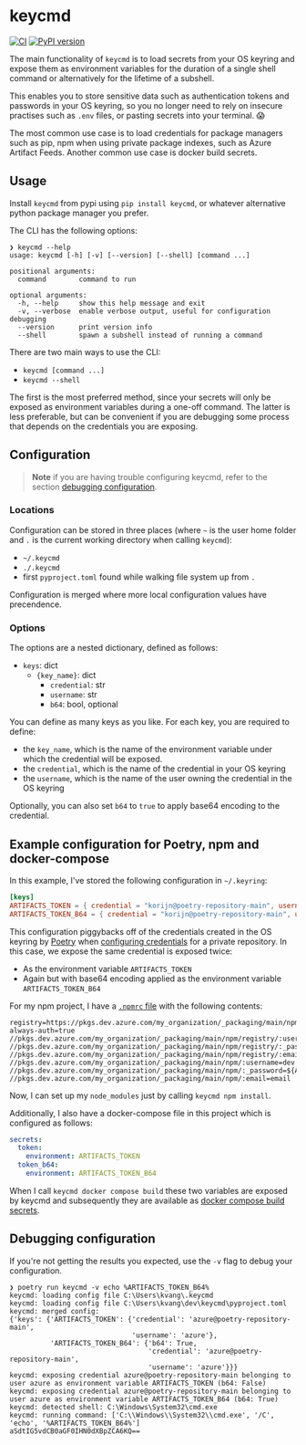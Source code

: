 # keycmd

[![CI](https://github.com/clinicalgraphics/keycmd/actions/workflows/ci.yml/badge.svg)](https://github.com/clinicalgraphics/keycmd/actions/workflows/ci.yml)
[![PyPI version ](https://badge.fury.io/py/keycmd.svg)
](https://badge.fury.io/py/keycmd)

The main functionality of `keycmd` is to load secrets from your OS keyring and expose them as environment variables for the duration of a single shell command or alternatively for the lifetime of a subshell.

This enables you to store sensitive data such as authentication tokens and passwords in your OS keyring, so you no longer need to rely on insecure practises such as `.env` files, or pasting secrets into your terminal. 😱

The most common use case is to load credentials for package managers such as pip, npm when using private package indexes, such as Azure Artifact Feeds. Another common use case is docker build secrets.

## Usage

Install `keycmd` from pypi using `pip install keycmd`, or whatever alternative python package manager you prefer.

The CLI has the following options:

```
❯ keycmd --help
usage: keycmd [-h] [-v] [--version] [--shell] [command ...]

positional arguments:
  command        command to run

optional arguments:
  -h, --help     show this help message and exit
  -v, --verbose  enable verbose output, useful for configuration debugging
  --version      print version info
  --shell        spawn a subshell instead of running a command
```

There are two main ways to use the CLI:

* `keycmd [command ...]`
* `keycmd --shell`

The first is the most preferred method, since your secrets will only be exposed as environment variables during a one-off command. The latter is less preferable, but can be convenient if you are debugging some process that depends on the credentials you are exposing.

## Configuration

> **Note**
> if you are having trouble configuring keycmd, refer to the section [debugging configuration](#debugging-configuration).

### Locations

Configuration can be stored in three places (where `~` is the user home folder and `.` is the current working directory when calling `keycmd`):

- `~/.keycmd`
- `./.keycmd`
- first `pyproject.toml` found while walking file system up from `.`

Configuration is merged where more local configuration values have precendence.

### Options

The options are a nested dictionary, defined as follows:

* `keys`: dict
  * `{key_name}`: dict
    * `credential`: str
    * `username`: str
    * `b64`: bool, optional

You can define as many keys as you like. For each key, you are required to define:

* the `key_name`, which is the name of the environment variable under which the credential will be exposed.
* the `credential`, which is the name of the credential in your OS keyring
* the `username`, which is the name of the user owning the credential in the OS keyring

Optionally, you can also set `b64` to `true` to apply base64 encoding to the credential.

## Example configuration for Poetry, npm and docker-compose

In this example, I've stored the following configuration in `~/.keyring`:

```toml
[keys]
ARTIFACTS_TOKEN = { credential = "korijn@poetry-repository-main", username = "korijn" }
ARTIFACTS_TOKEN_B64 = { credential = "korijn@poetry-repository-main", username = "korijn", b64 = true }
```

This configuration piggybacks off of the credentials created in the OS keyring by [Poetry](https://python-poetry.org/) when [configuring credentials](https://python-poetry.org/docs/repositories/#configuring-credentials) for a private repository. In this case, we expose the same credential is exposed twice:

* As the environment variable `ARTIFACTS_TOKEN`
* Again but with base64 encoding applied as the environment variable `ARTIFACTS_TOKEN_B64`

For my npm project, I have a [`.npmrc` file](https://docs.npmjs.com/cli/v7/configuring-npm/npmrc) with the following contents:

```
registry=https://pkgs.dev.azure.com/my_organization/_packaging/main/npm/registry/
always-auth=true
//pkgs.dev.azure.com/my_organization/_packaging/main/npm/registry/:username=dev
//pkgs.dev.azure.com/my_organization/_packaging/main/npm/registry/:_password=${ARTIFACTS_TOKEN_B64}
//pkgs.dev.azure.com/my_organization/_packaging/main/npm/registry/:email=email
//pkgs.dev.azure.com/my_organization/_packaging/main/npm/:username=dev
//pkgs.dev.azure.com/my_organization/_packaging/main/npm/:_password=${ARTIFACTS_TOKEN_B64}
//pkgs.dev.azure.com/my_organization/_packaging/main/npm/:email=email
```

Now, I can set up my `node_modules` just by calling `keycmd npm install`.

Additionally, I also have a docker-compose file in this project which is configured as follows:

```yml
secrets:
  token:
    environment: ARTIFACTS_TOKEN
  token_b64:
    environment: ARTIFACTS_TOKEN_B64
```

When I call `keycmd docker compose build` these two variables are exposed by keycmd and subsequently they are available as [docker compose build secrets](https://docs.docker.com/compose/use-secrets/).

## Debugging configuration

If you're not getting the results you expected, use the `-v` flag
to debug your configuration.

```
❯ poetry run keycmd -v echo %ARTIFACTS_TOKEN_B64%
keycmd: loading config file C:\Users\kvang\.keycmd
keycmd: loading config file C:\Users\kvang\dev\keycmd\pyproject.toml
keycmd: merged config:
{'keys': {'ARTIFACTS_TOKEN': {'credential': 'azure@poetry-repository-main',
                              'username': 'azure'},
          'ARTIFACTS_TOKEN_B64': {'b64': True,
                                  'credential': 'azure@poetry-repository-main',
                                  'username': 'azure'}}}
keycmd: exposing credential azure@poetry-repository-main belonging to user azure as environment variable ARTIFACTS_TOKEN (b64: False)
keycmd: exposing credential azure@poetry-repository-main belonging to user azure as environment variable ARTIFACTS_TOKEN_B64 (b64: True)
keycmd: detected shell: C:\Windows\System32\cmd.exe
keycmd: running command: ['C:\\Windows\\System32\\cmd.exe', '/C', 'echo', '%ARTIFACTS_TOKEN_B64%']
aSdtIG5vdCB0aGF0IHN0dXBpZCA6KQ==
```
